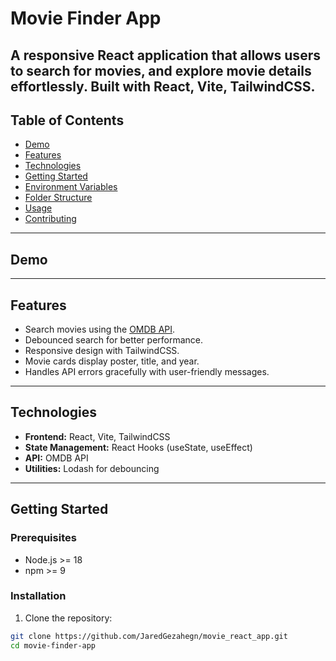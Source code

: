 # Movie Finder App

## A responsive React application that allows users to search for movies, and explore movie details effortlessly. Built with **React**, **Vite**, **TailwindCSS**.

## Table of Contents

- [Demo](#demo)
- [Features](#features)
- [Technologies](#technologies)
- [Getting Started](#getting-started)
- [Environment Variables](#environment-variables)
- [Folder Structure](#folder-structure)
- [Usage](#usage)
- [Contributing](#contributing)

---

## Demo

---

## Features

- Search movies using the [OMDB API](http://www.omdbapi.com/).
- Debounced search for better performance.
- Responsive design with TailwindCSS.
- Movie cards display poster, title, and year.
- Handles API errors gracefully with user-friendly messages.

---

## Technologies

- **Frontend:** React, Vite, TailwindCSS
- **State Management:** React Hooks (useState, useEffect)
- **API:** OMDB API
- **Utilities:** Lodash for debouncing

---

## Getting Started

### Prerequisites

- Node.js >= 18
- npm >= 9

### Installation

1. Clone the repository:

```bash
git clone https://github.com/JaredGezahegn/movie_react_app.git
cd movie-finder-app
```
